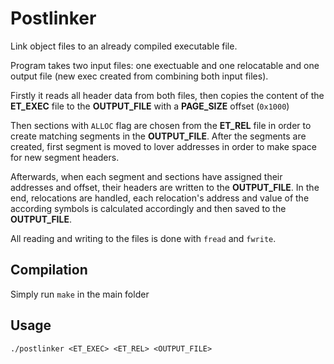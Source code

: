 # Postlinker

Link object files to an already compiled executable file.

Program takes two input files: one exectuable and one relocatable and one output file (new exec created from combining both input files).

Firstly it reads all header data from both files, then copies the
content of the **ET_EXEC** file to the **OUTPUT_FILE** with a **PAGE_SIZE** offset (`0x1000`)

Then sections with `ALLOC` flag are chosen from the **ET_REL** file in order to create
matching segments in the **OUTPUT_FILE**.
After the segments are created, first segment is moved to lover addresses
in order to make space for new segment headers.

Afterwards, when each segment and sections have assigned their addresses and offset, their headers
are written to the **OUTPUT_FILE**. In the end, relocations are handled, each relocation's address
and value of the according symbols is calculated accordingly and then saved to the **OUTPUT_FILE**.

All reading and writing to the files is done with `fread` and `fwrite`.

## Compilation
Simply run `make` in the main folder


## Usage
`./postlinker <ET_EXEC> <ET_REL> <OUTPUT_FILE>`
